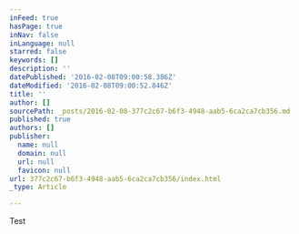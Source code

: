```yaml
---
inFeed: true
hasPage: true
inNav: false
inLanguage: null
starred: false
keywords: []
description: ''
datePublished: '2016-02-08T09:00:58.386Z'
dateModified: '2016-02-08T09:00:52.846Z'
title: ''
author: []
sourcePath: _posts/2016-02-08-377c2c67-b6f3-4948-aab5-6ca2ca7cb356.md
published: true
authors: []
publisher:
  name: null
  domain: null
  url: null
  favicon: null
url: 377c2c67-b6f3-4948-aab5-6ca2ca7cb356/index.html
_type: Article

---
```

Test